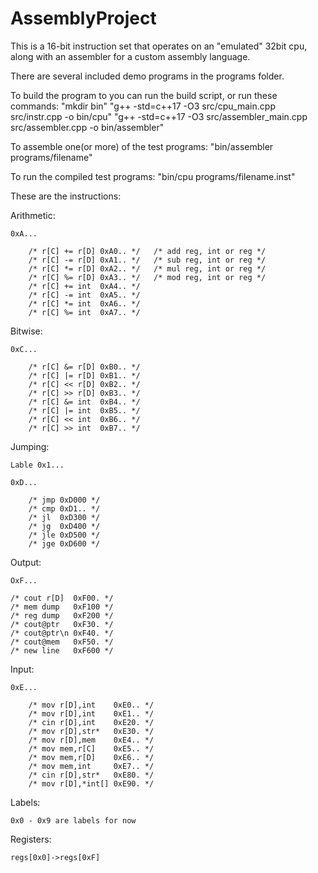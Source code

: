 # AssemblyProject

This is a 16-bit instruction set that operates on an "emulated" 32bit cpu,
along with an assembler for a custom assembly language.

There are several included demo programs in the programs folder. 

To build the program to you can run the build script, or run these commands:
"mkdir bin"
"g++ -std=c++17 -O3 src/cpu_main.cpp src/instr.cpp -o bin/cpu"
"g++ -std=c++17 -O3 src/assembler_main.cpp src/assembler.cpp -o bin/assembler"

To assemble one(or more) of the test programs:
"bin/assembler programs/filename"

To run the compiled test programs:
"bin/cpu programs/filename.inst"

These are the instructions:

Arithmetic:

    0xA...

        /* r[C] += r[D] 0xA0.. */   /* add reg, int or reg */
        /* r[C] -= r[D] 0xA1.. */   /* sub reg, int or reg */
        /* r[C] *= r[D] 0xA2.. */   /* mul reg, int or reg */
        /* r[C] %= r[D] 0xA3.. */   /* mod reg, int or reg */
        /* r[C] += int  0xA4.. */
        /* r[C] -= int  0xA5.. */
        /* r[C] *= int  0xA6.. */
        /* r[C] %= int  0xA7.. */

Bitwise:

    0xC...

        /* r[C] &= r[D] 0xB0.. */
        /* r[C] |= r[D] 0xB1.. */
        /* r[C] << r[D] 0xB2.. */
        /* r[C] >> r[D] 0xB3.. */
        /* r[C] &= int  0xB4.. */
        /* r[C] |= int  0xB5.. */
        /* r[C] << int  0xB6.. */
        /* r[C] >> int  0xB7.. */

Jumping:

    Lable 0x1...

    0xD...

        /* jmp 0xD000 */
        /* cmp 0xD1.. */
        /* jl  0xD300 */
        /* jg  0xD400 */
        /* jle 0xD500 */
        /* jge 0xD600 */

Output:

    OxF...

    /* cout r[D]  0xF00. */
    /* mem dump   0xF100 */
    /* reg dump   0xF200 */
    /* cout@ptr   0xF30. */
    /* cout@ptr\n 0xF40. */
    /* cout@mem   0xF50. */
    /* new line   0xF600 */

Input:

    0xE...

        /* mov r[D],int    0xE0.. */
        /* mov r[D],int    0xE1.. */
        /* cin r[D],int    0xE20. */
        /* mov r[D],str*   0xE30. */
        /* mov r[D],mem    0xE4.. */
        /* mov mem,r[C]    0xE5.. */
        /* mov mem,r[D]    0xE6.. */
        /* mov mem,int     0xE7.. */
        /* cin r[D],str*   0xE80. */
        /* mov r[D],*int[] 0xE90. */


Labels:

    0x0 - 0x9 are labels for now

Registers:

    regs[0x0]->regs[0xF]
